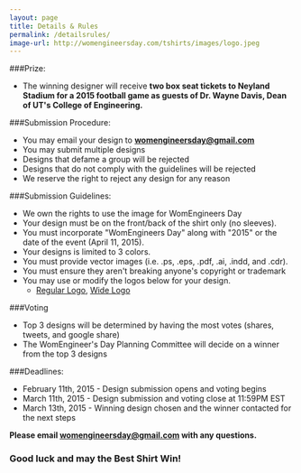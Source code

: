 ```yaml
---
layout: page
title: Details & Rules
permalink: /detailsrules/
image-url: http://womengineersday.com/tshirts/images/logo.jpeg
---
```


###Prize:
- The winning designer will receive **two box seat tickets to Neyland Stadium for a 2015 football game as guests of Dr. Wayne Davis, Dean of UT's College of Engineering.**

###Submission Procedure:
- You may email your design to **womengineersday@gmail.com**    
- You may submit multiple designs
- Designs that defame a group will be rejected
- Designs that do not comply with the guidelines will be rejected    
- We reserve the right to reject any design for any reason    

###Submission Guidelines:
- We own the rights to use the image for WomEngineers Day     
- Your design must be on the front/back of the shirt only (no sleeves).
- You must incorporate "WomEngineers Day" along with "2015" or the date of the event (April 11, 2015).
- Your designs is limited to 3 colors.
- You must provide vector images (i.e. .ps, .eps, .pdf, .ai, .indd, and .cdr).
- You must ensure they aren't breaking anyone's copyright or trademark    
- You may use or modify the logos below for your design.
	- [Regular Logo](/images/logo.jpeg), [Wide Logo](/images/logo_wide.png)

###Voting 
- Top 3 designs will be determined by having the most votes (shares, tweets, and google share)    
- The WomEngineer's Day Planning Committee will decide on a winner from the top 3 designs    
 
###Deadlines: 
- February 11th, 2015 - Design submission opens and voting begins    
- March 11th, 2015 - Design submission and voting close at 11:59PM EST    
- March 13th, 2015 - Winning design chosen and the winner contacted for the next steps    
 
**Please email womengineersday@gmail.com with any questions.**

### Good luck and may the Best Shirt Win!  

